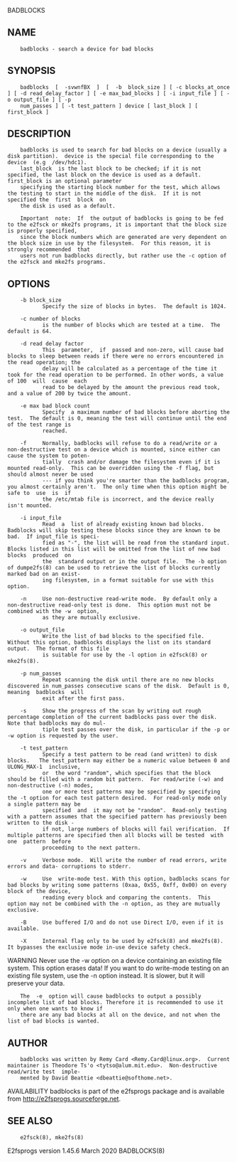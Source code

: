   BADBLOCKS
 
## NAME
        badblocks - search a device for bad blocks
 
## SYNOPSIS
        badblocks  [  -svwnfBX  ]  [  -b  block_size ] [ -c blocks_at_once ] [ -d read_delay_factor ] [ -e max_bad_blocks ] [ -i input_file ] [ -o output_file ] [ -p
        num_passes ] [ -t test_pattern ] device [ last_block ] [ first_block ]
 
## DESCRIPTION
        badblocks is used to search for bad blocks on a device (usually a disk partition).  device is the special file corresponding to the device  (e.g  /dev/hdc1).
        last_block  is the last block to be checked; if it is not specified, the last block on the device is used as a default.  first_block is an optional parameter
        specifying the starting block number for the test, which allows the testing to start in the middle of the disk.  If it is not specified the  first  block  on
        the disk is used as a default.
 
        Important  note:  If  the output of badblocks is going to be fed to the e2fsck or mke2fs programs, it is important that the block size is properly specified,
        since the block numbers which are generated are very dependent on the block size in use by the filesystem.  For this reason, it is strongly recommended  that
        users not run badblocks directly, but rather use the -c option of the e2fsck and mke2fs programs.
 
## OPTIONS
        -b block_size
               Specify the size of blocks in bytes.  The default is 1024.
 
        -c number of blocks
               is the number of blocks which are tested at a time.  The default is 64.
 
        -d read delay factor
               This  parameter,  if  passed and non-zero, will cause bad blocks to sleep between reads if there were no errors encountered in the read operation; the
               delay will be calculated as a percentage of the time it took for the read operation to be performed. In other words, a value of 100  will  cause  each
               read to be delayed by the amount the previous read took, and a value of 200 by twice the amount.
 
        -e max bad block count
               Specify  a maximum number of bad blocks before aborting the test.  The default is 0, meaning the test will continue until the end of the test range is
               reached.
 
        -f     Normally, badblocks will refuse to do a read/write or a non-destructive test on a device which is mounted, since either can cause the system to poten‐
               tially  crash and/or damage the filesystem even if it is mounted read-only.  This can be overridden using the -f flag, but should almost never be used
               --- if you think you're smarter than the badblocks program, you almost certainly aren't.  The only time when this option might be safe to  use  is  if
               the /etc/mtab file is incorrect, and the device really isn't mounted.
 
        -i input_file
               Read  a  list of already existing known bad blocks.  Badblocks will skip testing these blocks since they are known to be bad.  If input_file is speci‐
               fied as "-", the list will be read from the standard input.  Blocks listed in this list will be omitted from the list of new bad  blocks  produced  on
               the  standard output or in the output file.  The -b option of dumpe2fs(8) can be used to retrieve the list of blocks currently marked bad on an exist‐
               ing filesystem, in a format suitable for use with this option.
 
        -n     Use non-destructive read-write mode.  By default only a non-destructive read-only test is done.  This option must not be combined with the -w  option,
               as they are mutually exclusive.
 
        -o output_file
               Write the list of bad blocks to the specified file.  Without this option, badblocks displays the list on its standard output.  The format of this file
               is suitable for use by the -l option in e2fsck(8) or mke2fs(8).
 
        -p num_passes
               Repeat scanning the disk until there are no new blocks discovered in num_passes consecutive scans of the disk.  Default is 0, meaning  badblocks  will
               exit after the first pass.
 
        -s     Show the progress of the scan by writing out rough percentage completion of the current badblocks pass over the disk.  Note that badblocks may do mul‐
               tiple test passes over the disk, in particular if the -p or -w option is requested by the user.
 
        -t test_pattern
               Specify a test pattern to be read (and written) to disk blocks.   The test_pattern may either be a numeric value between 0 and ULONG_MAX-1  inclusive,
               or  the word "random", which specifies that the block should be filled with a random bit pattern.  For read/write (-w) and non-destructive (-n) modes,
               one or more test patterns may be specified by specifying the -t option for each test pattern desired.  For read-only mode only a single pattern may be
               specified  and  it may not be "random".  Read-only testing with a pattern assumes that the specified pattern has previously been written to the disk -
               if not, large numbers of blocks will fail verification.  If multiple patterns are specified then all blocks will be tested  with  one  pattern  before
               proceeding to the next pattern.
 
        -v     Verbose mode.  Will write the number of read errors, write errors and data- corruptions to stderr.
 
        -w     Use  write-mode test. With this option, badblocks scans for bad blocks by writing some patterns (0xaa, 0x55, 0xff, 0x00) on every block of the device,
               reading every block and comparing the contents.  This option may not be combined with the -n option, as they are mutually exclusive.
 
        -B     Use buffered I/O and do not use Direct I/O, even if it is available.
 
        -X     Internal flag only to be used by e2fsck(8) and mke2fs(8).  It bypasses the exclusive mode in-use device safety check.
 
 WARNING
        Never use the -w option on a device containing an existing file system.  This option erases data!  If you want to do write-mode testing on an  existing  file
        system, use the -n option instead.  It is slower, but it will preserve your data.
 
        The  -e  option will cause badblocks to output a possibly incomplete list of bad blocks. Therefore it is recommended to use it only when one wants to know if
        there are any bad blocks at all on the device, and not when the list of bad blocks is wanted.
 
## AUTHOR
        badblocks was written by Remy Card <Remy.Card@linux.org>.  Current maintainer is Theodore Ts'o <tytso@alum.mit.edu>.  Non-destructive read/write test  imple‐
        mented by David Beattie <dbeattie@softhome.net>.
 
 AVAILABILITY
        badblocks is part of the e2fsprogs package and is available from http://e2fsprogs.sourceforge.net.
 
## SEE ALSO
        e2fsck(8), mke2fs(8)
 
 E2fsprogs version 1.45.6                                                     March 2020                                                                 BADBLOCKS(8)
